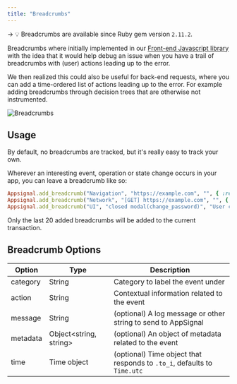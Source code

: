 ```yaml
---
title: "Breadcrumbs"
---
```


-> 💡 Breadcrumbs are available since Ruby gem version `2.11.2`.

Breadcrumbs where initially implemented in our [Front-end Javascript library](/front-end/breadcrumbs.html) with the idea that it would help debug an issue when you have a trail of breadcrumbs with (user) actions leading up to the error.

We then realized this could also be useful for back-end requests, where you can add a time-ordered list of actions leading up to the error. For example adding breadcrumbs through decision trees that are otherwise not instrumented.

![Breadcrumbs](/assets/images/screenshots/frontend/breadcrumbs.svg)

## Usage

By default, no breadcrumbs are tracked, but it's really easy to track your own.

Wherever an interesting event, operation or state change occurs in your app, you can leave a breadcrumb like so:

```ruby
Appsignal.add_breadcrumb("Navigation", "https://example.com", "", { :response => 200 }, Time.now.utc)
Appsignal.add_breadcrumb("Network", "[GET] https://example.com", "", { :response => 500 })
Appsignal.add_breadcrumb("UI", "closed modal(change_password)", "User closed modal without actions")
```

Only the last 20 added breadcrumbs will be added to the current transaction.

## Breadcrumb Options

| Option | Type | Description  |
| ------ | ------ | ----- |
|  category  |  String  |  Category to label the event under  |
|  action  |  String  |  Contextual information related to the event  |
|  message  |  String  |  (optional) A log message or other string to send to AppSignal  |
|  metadata  |  Object<string, string>  |  (optional) An object of metadata related to the event  |
|  time  |  Time object  |  (optional) Time object that responds to `.to_i`, defaults to `Time.utc`  |
